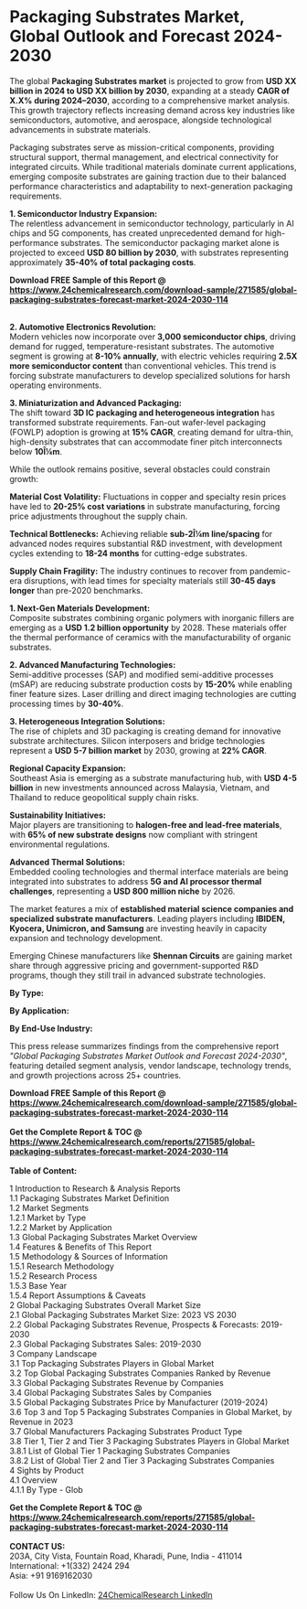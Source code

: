 <h1>Packaging Substrates Market, Global Outlook and Forecast 2024-2030</h1><p>The global <strong>Packaging Substrates market</strong> is projected to grow from <strong>USD XX billion in 2024 to USD XX billion by 2030</strong>, expanding at a steady <strong>CAGR of X.X% during 2024–2030</strong>, according to a comprehensive market analysis. This growth trajectory reflects increasing demand across key industries like semiconductors, automotive, and aerospace, alongside technological advancements in substrate materials.</p><p>Packaging substrates serve as mission-critical components, providing structural support, thermal management, and electrical connectivity for integrated circuits. While traditional materials dominate current applications, emerging composite substrates are gaining traction due to their balanced performance characteristics and adaptability to next-generation packaging requirements.</p><p><strong>1. Semiconductor Industry Expansion:</strong><br>
The relentless advancement in semiconductor technology, particularly in AI chips and 5G components, has created unprecedented demand for high-performance substrates. The semiconductor packaging market alone is projected to exceed <strong>USD 80 billion by 2030</strong>, with substrates representing approximately <strong>35-40% of total packaging costs</strong>.</p><div><b>Download FREE Sample of this Report @ 
            <a href="https://www.24chemicalresearch.com/download-sample/271585/global-packaging-substrates-forecast-market-2024-2030-114">
            https://www.24chemicalresearch.com/download-sample/271585/global-packaging-substrates-forecast-market-2024-2030-114</a></b></div><br><p><strong>2. Automotive Electronics Revolution:</strong><br>
Modern vehicles now incorporate over <strong>3,000 semiconductor chips</strong>, driving demand for rugged, temperature-resistant substrates. The automotive segment is growing at <strong>8-10% annually</strong>, with electric vehicles requiring <strong>2.5X more semiconductor content</strong> than conventional vehicles. This trend is forcing substrate manufacturers to develop specialized solutions for harsh operating environments.</p><p><strong>3. Miniaturization and Advanced Packaging:</strong><br>
The shift toward <strong>3D IC packaging and heterogeneous integration</strong> has transformed substrate requirements. Fan-out wafer-level packaging (FOWLP) adoption is growing at <strong>15% CAGR</strong>, creating demand for ultra-thin, high-density substrates that can accommodate finer pitch interconnects below <strong>10Î¼m</strong>.</p><p>While the outlook remains positive, several obstacles could constrain growth:</p><p><strong>Material Cost Volatility:</strong> Fluctuations in copper and specialty resin prices have led to <strong>20-25% cost variations</strong> in substrate manufacturing, forcing price adjustments throughout the supply chain.</p><p><strong>Technical Bottlenecks:</strong> Achieving reliable <strong>sub-2Î¼m line/spacing</strong> for advanced nodes requires substantial R&amp;D investment, with development cycles extending to <strong>18-24 months</strong> for cutting-edge substrates.</p><p><strong>Supply Chain Fragility:</strong> The industry continues to recover from pandemic-era disruptions, with lead times for specialty materials still <strong>30-45 days longer</strong> than pre-2020 benchmarks.</p><p><strong>1. Next-Gen Materials Development:</strong><br>
Composite substrates combining organic polymers with inorganic fillers are emerging as a <strong>USD 1.2 billion opportunity</strong> by 2028. These materials offer the thermal performance of ceramics with the manufacturability of organic substrates.</p><p><strong>2. Advanced Manufacturing Technologies:</strong><br>
Semi-additive processes (SAP) and modified semi-additive processes (mSAP) are reducing substrate production costs by <strong>15-20%</strong> while enabling finer feature sizes. Laser drilling and direct imaging technologies are cutting processing times by <strong>30-40%</strong>.</p><p><strong>3. Heterogeneous Integration Solutions:</strong><br>
The rise of chiplets and 3D packaging is creating demand for innovative substrate architectures. Silicon interposers and bridge technologies represent a <strong>USD 5-7 billion market</strong> by 2030, growing at <strong>22% CAGR</strong>.</p><p><strong>Regional Capacity Expansion:</strong><br>
    Southeast Asia is emerging as a substrate manufacturing hub, with <strong>USD 4-5 billion</strong> in new investments announced across Malaysia, Vietnam, and Thailand to reduce geopolitical supply chain risks.</p><p><strong>Sustainability Initiatives:</strong><br>
    Major players are transitioning to <strong>halogen-free and lead-free materials</strong>, with <strong>65% of new substrate designs</strong> now compliant with stringent environmental regulations.</p><p><strong>Advanced Thermal Solutions:</strong><br>
    Embedded cooling technologies and thermal interface materials are being integrated into substrates to address <strong>5G and AI processor thermal challenges</strong>, representing a <strong>USD 800 million niche</strong> by 2026.</p><p>The market features a mix of <strong>established material science companies and specialized substrate manufacturers</strong>. Leading players including <strong>IBIDEN, Kyocera, Unimicron, and Samsung</strong> are investing heavily in capacity expansion and technology development.</p><p>Emerging Chinese manufacturers like <strong>Shennan Circuits</strong> are gaining market share through aggressive pricing and government-supported R&amp;D programs, though they still trail in advanced substrate technologies.</p><p><strong>By Type:</strong></p><p><strong>By Application:</strong></p><p><strong>By End-Use Industry:</strong></p><p>This press release summarizes findings from the comprehensive report <em>"Global Packaging Substrates Market Outlook and Forecast 2024-2030"</em>, featuring detailed segment analysis, vendor landscape, technology trends, and growth projections across 25+ countries.</p><div><b>Download FREE Sample of this Report @ 
            <a href="https://www.24chemicalresearch.com/download-sample/271585/global-packaging-substrates-forecast-market-2024-2030-114">
            https://www.24chemicalresearch.com/download-sample/271585/global-packaging-substrates-forecast-market-2024-2030-114</a></b></div><br><div><b>Get the Complete Report & TOC @ 
            <a href="https://www.24chemicalresearch.com/reports/271585/global-packaging-substrates-forecast-market-2024-2030-114">
            https://www.24chemicalresearch.com/reports/271585/global-packaging-substrates-forecast-market-2024-2030-114</a></b></div><br>
            <b>Table of Content:</b><p>1 Introduction to Research & Analysis Reports<br />
    1.1 Packaging Substrates Market Definition<br />
    1.2 Market Segments<br />
        1.2.1 Market by Type<br />
        1.2.2 Market by Application<br />
    1.3 Global Packaging Substrates Market Overview<br />
    1.4 Features & Benefits of This Report<br />
    1.5 Methodology & Sources of Information<br />
        1.5.1 Research Methodology<br />
        1.5.2 Research Process<br />
        1.5.3 Base Year<br />
        1.5.4 Report Assumptions & Caveats<br />
2 Global Packaging Substrates Overall Market Size<br />
    2.1 Global Packaging Substrates Market Size: 2023 VS 2030<br />
    2.2 Global Packaging Substrates Revenue, Prospects & Forecasts: 2019-2030<br />
    2.3 Global Packaging Substrates Sales: 2019-2030<br />
3 Company Landscape<br />
    3.1 Top Packaging Substrates Players in Global Market<br />
    3.2 Top Global Packaging Substrates Companies Ranked by Revenue<br />
    3.3 Global Packaging Substrates Revenue by Companies<br />
    3.4 Global Packaging Substrates Sales by Companies<br />
    3.5 Global Packaging Substrates Price by Manufacturer (2019-2024)<br />
    3.6 Top 3 and Top 5 Packaging Substrates Companies in Global Market, by Revenue in 2023<br />
    3.7 Global Manufacturers Packaging Substrates Product Type<br />
    3.8 Tier 1, Tier 2 and Tier 3 Packaging Substrates Players in Global Market<br />
        3.8.1 List of Global Tier 1 Packaging Substrates Companies<br />
        3.8.2 List of Global Tier 2 and Tier 3 Packaging Substrates Companies<br />
4 Sights by Product<br />
    4.1 Overview<br />
        4.1.1 By Type - Glob</p><div><b>Get the Complete Report & TOC @ 
            <a href="https://www.24chemicalresearch.com/reports/271585/global-packaging-substrates-forecast-market-2024-2030-114">
            https://www.24chemicalresearch.com/reports/271585/global-packaging-substrates-forecast-market-2024-2030-114</a></b></div><br><b>CONTACT US:</b><br>
            203A, City Vista, Fountain Road, Kharadi, Pune, India - 411014<br>
            International: +1(332) 2424 294<br>
            Asia: +91 9169162030 <br><br>
            Follow Us On LinkedIn: <a href="https://www.linkedin.com/company/24chemicalresearch/">24ChemicalResearch LinkedIn</a>